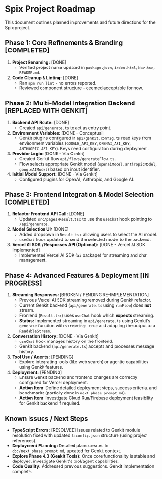 # Spix Project Roadmap

This document outlines planned improvements and future directions for the Spix project.

## Phase 1: Core Refinements & Branding [COMPLETED]

1.  **Project Renaming:** [DONE]
    *   Verified project name updated in `package.json`, `index.html`, `Nav.tsx`, `README.md`.
2.  **Code Cleanup & Linting:** [DONE]
    *   Ran `npm run lint` - no errors reported.
    *   Reviewed component structure - deemed acceptable for now.

## Phase 2: Multi-Model Integration Backend [REPLACED WITH GENKIT]

1.  **Backend API Route:** [DONE]
    *   Created `api/generate.ts` to act as entry point.
2.  **Environment Variables:** [DONE - Conceptual]
    *   Genkit plugins configured in `api/genkit.config.ts` read keys from environment variables (`GOOGLE_API_KEY`, `OPENAI_API_KEY`, `ANTHROPIC_API_KEY`). Keys need configuration during deployment.
3.  **Provider Logic:** [DONE - Via Genkit]
    *   Created Genkit flow `api/flows/generateFlow.ts`.
    *   Flow selects appropriate Genkit model (`openaiModel`, `anthropicModel`, `googleAIModel`) based on input identifier.
4.  **Initial Model Support:** [DONE - Via Genkit]
    *   Configured plugins for OpenAI, Anthropic, and Google AI.

## Phase 3: Frontend Integration & Model Selection [COMPLETED]

1.  **Refactor Frontend API Call:** [DONE]
    *   Updated `src/pages/Result.tsx` to use the `useChat` hook pointing to `/api/generate`.
2.  **Model Selection UI:** [DONE]
    *   Added dropdown in `Result.tsx` allowing users to select the AI model.
    *   `useChat` hook updated to send the selected model to the backend.
3.  **Vercel AI SDK / Responses API (Optional):** [DONE - Vercel AI SDK Implemented]
    *   Implemented Vercel AI SDK (`ai` package) for streaming and chat management.

## Phase 4: Advanced Features & Deployment [IN PROGRESS]

1.  **Streaming Responses:** [BROKEN / PENDING RE-IMPLEMENTATION]
    *   Previous Vercel AI SDK streaming removed during Genkit refactor.
    *   Current Genkit backend (`api/generate.ts` using `runFlow`) does **not** stream.
    *   Frontend (`Result.tsx`) uses `useChat` hook which **expects** streaming.
    *   **Status:** Implemented streaming in `api/generate.ts` using Genkit's `generate` function with `streaming: true` and adapting the output to a `ReadableStream`.
2.  **Conversation History:** [DONE - Via Genkit]
    *   `useChat` hook manages history on the frontend.
    *   Genkit backend (`api/generate.ts`) accepts and processes message history.
3.  **Tool Use / Agents:** [PENDING]
    *   Explore integrating tools (like web search) or agentic capabilities using Genkit features.
4.  **Deployment:** [PENDING]
    *   Ensure Genkit backend and frontend changes are correctly configured for Vercel deployment.
    *   **Action Item:** Define detailed deployment steps, success criteria, and benchmarks (partially done in `next_phase_prompt.md`).
    *   **Action Item:** Investigate Cloud Run/Firebase deployment feasibility for Genkit backend if required.

## Known Issues / Next Steps

*   **TypeScript Errors:** [RESOLVED] Issues related to Genkit module resolution fixed with updated `tsconfig.json` structure (using project references).
*   **Deployment Planning:** Detailed plans created in `doc/next_phase_prompt.md`, updated for Genkit context.
*   **Explore Phase 4.3 (Genkit Tools):** Once core functionality is stable and deployed, investigate Genkit's tool/agent capabilities.
*   **Code Quality:** Addressed previous suggestions. Genkit implementation complete.
